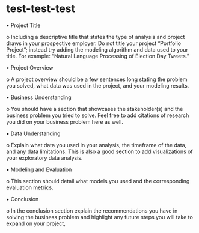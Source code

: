 # test-test-test

•	Project Title

o	Including a descriptive title that states the type of analysis and project draws in your prospective employer. Do not title your project “Portfolio Project”; instead try adding the modeling algorithm and data used to your title. For example: “Natural Language Processing of Election Day Tweets.”

•	Project Overview

o	A project overview should be a few sentences long stating the problem you solved, what data was used in the project, and your modeling results. 

•	Business Understanding 

o	You should have a section that showcases the stakeholder(s) and the business problem you tried to solve. Feel free to add citations of research you did on your business problem here as well. 

•	Data Understanding 

o	Explain what data you used in your analysis, the timeframe of the data, and any data limitations. This is also a good section to add visualizations of your exploratory data analysis. 

•	Modeling and Evaluation 

o	This section should detail what models you used and the corresponding evaluation metrics. 

•	Conclusion

o	In the conclusion section explain the recommendations you have in solving the business problem and highlight any future steps you will take to expand on your project, 
